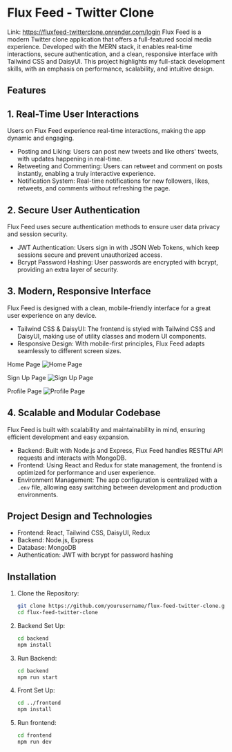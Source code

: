 # Flux Feed - Twitter Clone

Link: https://fluxfeed-twitterclone.onrender.com/login
Flux Feed is a modern Twitter clone application that offers a full-featured social media experience. Developed with the MERN stack, it enables real-time interactions, secure authentication, and a clean, responsive interface with Tailwind CSS and DaisyUI. This project highlights my full-stack development skills, with an emphasis on performance, scalability, and intuitive design.

## Features

## 1. Real-Time User Interactions
Users on Flux Feed experience real-time interactions, making the app dynamic and engaging.

- Posting and Liking: Users can post new tweets and like others' tweets, with updates happening in real-time.
- Retweeting and Commenting: Users can retweet and comment on posts instantly, enabling a truly interactive experience.
- Notification System: Real-time notifications for new followers, likes, retweets, and comments without refreshing the page.

## 2. Secure User Authentication
Flux Feed uses secure authentication methods to ensure user data privacy and session security.

- JWT Authentication: Users sign in with JSON Web Tokens, which keep sessions secure and prevent unauthorized access.
- Bcrypt Password Hashing: User passwords are encrypted with bcrypt, providing an extra layer of security.

## 3. Modern, Responsive Interface
Flux Feed is designed with a clean, mobile-friendly interface for a great user experience on any device.

- Tailwind CSS & DaisyUI: The frontend is styled with Tailwind CSS and DaisyUI, making use of utility classes and modern UI components.
- Responsive Design: With mobile-first principles, Flux Feed adapts seamlessly to different screen sizes.

Home Page
![Home Page](https://github.com/user-attachments/assets/56449b2b-844b-4aea-a5c1-7005d613c748)

Sign Up Page
![Sign Up Page](https://github.com/user-attachments/assets/39abe842-74bb-40d7-a3d0-072d90283a0a)

Profile Page
![Profile Page](https://github.com/user-attachments/assets/056a3858-bc7d-4d31-a9bb-20017cc4446d)

## 4. Scalable and Modular Codebase
Flux Feed is built with scalability and maintainability in mind, ensuring efficient development and easy expansion.

- Backend: Built with Node.js and Express, Flux Feed handles RESTful API requests and interacts with MongoDB.
- Frontend: Using React and Redux for state management, the frontend is optimized for performance and user experience.
- Environment Management: The app configuration is centralized with a `.env` file, allowing easy switching between development and production environments.

## Project Design and Technologies

- Frontend: React, Tailwind CSS, DaisyUI, Redux
- Backend: Node.js, Express
- Database: MongoDB
- Authentication: JWT with bcrypt for password hashing

## Installation

1. Clone the Repository:
   ```bash
   git clone https://github.com/yourusername/flux-feed-twitter-clone.git
   cd flux-feed-twitter-clone
2. Backend Set Up:
   ```bash
   cd backend
   npm install
4. Run Backend:
   ```bash
   cd backend
   npm run start
6. Front Set Up:
   ```bash
   cd ../frontend
   npm install
8. Run frontend:
   ```bash
   cd frontend
   npm run dev

